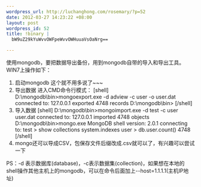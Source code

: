 ```yaml
--- 
wordpress_url: http://luchanghong.com/rosemary/?p=52
date: 2012-03-27 14:23:22 +08:00
layout: post
wordpress_id: 52
title: !binary |
  bW9uZ29kYuWvvOWFpeWvvOWHuuaVsOaNrg==

---
```

使用mongodb，要把数据导出备份，用到mongodb自带的导入和导出工具。WIN7上操作如下：
<ol>
	<li>启动mongodb
这个就不用多说了~~~</li>
	<li>导出数据
进入CMD命令行模式：
[shell]
D:\mongodb\bin&gt;mongoexport.exe -d adview -c user -o user.dat
connected to: 127.0.0.1
exported 4748 records
D:\mongodb\bin&gt;
[/shell]</li>
	<li>导入数据
[shell]
D:\mongodb\bin&gt;mongoimport.exe -d test -c user user.dat
connected to: 127.0.0.1
imported 4748 objects
D:\mongodb\bin&gt;mongo.exe
MongoDB shell version: 2.0.1
connecting to: test
&gt; show collections
system.indexes
user
&gt; db.user.count()
4748
[/shell]</li>
	<li>mongo还可以导成CSV，包保存文件后缀改成.csv就可以了，有兴趣可以尝试一下</li>
</ol>
PS：-d 表示数据库(database)，-c表示数据集(collection)，如果想在本地的shell操作其他主机上的mongodb，可以在命令后面加上--host=1.1.1.1(主机IP地址)
